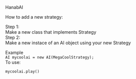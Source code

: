 HanabAI



How to add a new strategy:

Step 1:  
Make a new class that implements Strategy  
Step 2:  
Make a new instace of an AI object using your new Strategy  
  
Example  
`AI mycoolai = new AI(MegaCoolStrategy);`  
To use:  

`mycoolai.play()`
